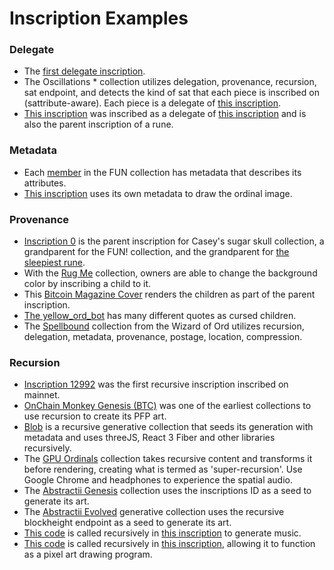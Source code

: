 Inscription Examples
=========

### Delegate

* The [first delegate inscription](https://ordinals.com/inscription/626127511953479e1933a448f020c76acd9086efe2f2b3f5e492c0c85d2ce051i0).
* The Oscillations * collection utilizes delegation, provenance, recursion, sat endpoint, and detects the kind of sat that each piece is inscribed on (sattribute-aware). Each piece is a delegate of [this inscription](https://ordinals.com/inscription/52b4ea10c2518c954c73594e403ccfb2d50044f5a3b09a224dfa3bf06dd1d499i0).
* [This inscription](https://ordinals.com/inscription/23a8f17fff4a73e2932dfc76e46d14d4f8975da96f5d5ae9a45898422056071ai0) was inscribed as a delegate of [this inscription](https://ordinals.com/inscription/9ff39db4c51f831225d41efbd29a399f2b16c758970ec4ab95a1a17e8be59088i0) and is also the parent inscription of a rune.

### Metadata

* Each [member](https://ordinals.com/inscription/ab924ff229beca227bf40221faf492a20b5e2ee4f084524c84a5f98b80fe527fi1) in the FUN collection has metadata that describes its attributes.
* [This inscription](https://ordinals.com/inscription/454700af2cffd3a872daeb89598a891f5fe9936225838a8c4522f491f246ca0ai0) uses its own metadata to draw the ordinal image.

### Provenance

* [Inscription 0](https://ordinals.com/inscription/0) is the parent inscription for Casey's sugar skull collection, a grandparent for the FUN! collection, and the grandparent for [the sleepiest rune](https://ordinals.com/rune/ZZZZZZZZZZZZZZZZZZZZZZZZZZ).
* With the [Rug Me](https://ordinals.com/inscription/f87a6b16a1224b65f9c8ea55e1718585b3075373581689e343860c12a70d15c7i41) collection, owners are able to change the background color by inscribing a child to it.
* This [Bitcoin Magazine Cover](https://ordinals.com/inscription/60902330) renders the children as part of the parent inscription.
* [The yellow_ord_bot](https://ordinals.com/inscription/17541f6adf6eb160d52bc6eb0a3546c7c1d2adfe607b1a3cddc72cc0619526adi0) has many different quotes as cursed children.
* The [Spellbound](https://ordinals.com/children/451accbce30177c23a8cd42ab85131312a449359ada3c054aa147b054136fa3bi0) collection from the Wizard of Ord utilizes recursion, delegation, metadata, provenance, postage, location, compression.

### Recursion

* [Inscription 12992](https://ordinals.com/inscription/bf637552f3758e20f733d1f250cbea7cbbb4bbf157a8d4a9c26132950a383415i0) was the first recursive inscription inscribed on mainnet.
* [OnChain Monkey Genesis (BTC)](https://ordinals.com/children/fb162a46943e5d7d31d72ee2c8c850e66c1ca5d0d453068aa63883528285ed21i0) was one of the earliest collections to use recursion to create its PFP art. 
* [Blob](https://ordinals.com/inscription/67285791) is a recursive generative collection that seeds its generation with metadata and uses threeJS, React 3 Fiber and other libraries recursively.
* The [GPU Ordinals](https://ordinals.com/inscription/0b62d8790bb428e0278cd8c3dedd540e2495515198002a233a49ba7b21f8b2cei0) collection takes recursive content and transforms it before rendering, creating what is termed as 'super-recursion'.  Use Google Chrome and headphones to experience the spatial audio.
* The [Abstractii Genesis](https://ordinals.com/inscription/b2de70a5658d3659b74a9a349e02ed9396318eab844073b6f35e726dea9e103ei0) collection uses the inscriptions ID as a seed to generate its art.
* The [Abstractii Evolved](https://ordinals.com/inscription/c56795a454a30bb6866686770f14d015d53f3cf2ddfa5154e34a7cd1120a51efi0) generative collection uses the recursive blockheight endpoint as a seed to generate its art.
* [This code](http://ordinals.com/content/eafb859825cd843587d39552eb7a52f352e9621cd16b63b8702c1b8ea44faf1ci0) is called recursively in [this inscription](https://ordinals.com/inscription/60445754) to generate music.
* [This code](https://ordinals.com/content/e48af8aebe608656a3739393d1270d88285ab3051fb800743509d82bcf163623i0) is called recursively in [this inscription](https://ordinals.com/inscription/70940369), allowing it to function as a pixel art drawing program. 
